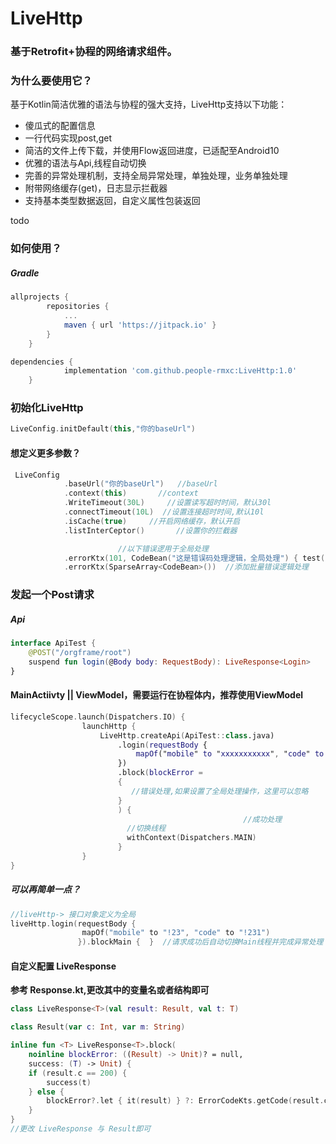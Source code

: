 # LiveHttp

### 基于Retrofit+协程的网络请求组件。

### 

### 为什么要使用它？

基于Kotlin简洁优雅的语法与协程的强大支持，LiveHttp支持以下功能：

- 傻瓜式的配置信息
- 一行代码实现post,get
- 简洁的文件上传下载，并使用Flow返回进度，已适配至Android10
- 优雅的语法与Api,线程自动切换
- 完善的异常处理机制，支持全局异常处理，单独处理，业务单独处理
- 附带网络缓存(get)，日志显示拦截器
- 支持基本类型数据返回，自定义属性包装返回



todo



### 如何使用？


##### Gradle

```groovy
allprojects {
		repositories {
			...
			maven { url 'https://jitpack.io' }
		}
	}
```

```groovy
dependencies {
	        implementation 'com.github.people-rmxc:LiveHttp:1.0'
	}
```



### 初始化LiveHttp

```kotlin
LiveConfig.initDefault(this,"你的baseUrl")
```

#### 想定义更多参数？

```kotlin
 LiveConfig
            .baseUrl("你的baseUrl")   //baseUrl
            .context(this)       //context
            .WriteTimeout(30L)     //设置读写超时时间，默认30l
            .connectTimeout(10L)  //设置连接超时时间,默认10l
            .isCache(true)     //开启网络缓存，默认开启
            .listInterCeptor()       //设置你的拦截器

						//以下错误逻用于全局处理
            .errorKtx(101, CodeBean("这是错误码处理逻辑，全局处理") { test() })
            .errorKtx(SparseArray<CodeBean>())  //添加批量错误逻辑处理
```



### 发起一个Post请求

##### Api

```kotlin
interface ApiTest {
    @POST("/orgframe/root")
    suspend fun login(@Body body: RequestBody): LiveResponse<Login>
}
```

#### MainActiivty || ViewModel，需要运行在协程体内，推荐使用ViewModel

```kotlin
lifecycleScope.launch(Dispatchers.IO) {
                launchHttp {
                    LiveHttp.createApi(ApiTest::class.java)
                        .login(requestBody {
                            mapOf("mobile" to "xxxxxxxxxxx", "code" to "123")
                        })
                        .block(blockError =
                        {
                           //错误处理,如果设置了全局处理操作，这里可以忽略
                        }
                        ) {
													//成功处理
                          //切换线程
                          withContext(Dispatchers.MAIN)
                        }
                }
}
```

##### 可以再简单一点？

```kotlin
//liveHttp-> 接口对象定义为全局
liveHttp.login(requestBody {
                mapOf("mobile" to "!23", "code" to "!231")
               }).blockMain {  }  //请求成功后自动切换Main线程并完成异常处理
```



#### 自定义配置 **LiveResponse**

**参考 Response.kt,更改其中的变量名或者结构即可**

```kotlin
class LiveResponse<T>(val result: Result, val t: T)

class Result(var c: Int, var m: String)

inline fun <T> LiveResponse<T>.block(
    noinline blockError: ((Result) -> Unit)? = null,
    success: (T) -> Unit) {
    if (result.c == 200) {
        success(t)
    } else {
        blockError?.let { it(result) } ?: ErrorCodeKts.getCode(result.c).obj.invoke()
    }
}
//更改 LiveResponse 与 Result即可
```

